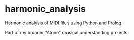 # harmonic_analysis
Harmonic analysis of MIDI files using Python and Prolog.

Part of my broader "Atone" musical understanding projects.
